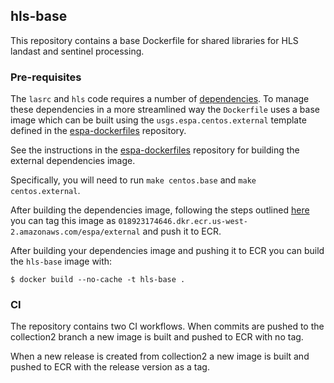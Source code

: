 ## hls-base
This repository contains a base Dockerfile for shared libraries for HLS landast and sentinel processing.

### Pre-requisites

The `lasrc` and `hls` code requires a number of [dependencies](https://github.com/nasa-impact/espa-surface-reflectance/tree/master/lasrc#dependencies). To manage these dependencies in a more streamlined way the `Dockerfile` uses a base image which can be built using the `usgs.espa.centos.external` template defined in the [espa-dockerfiles](https://github.com/nasa-impact/espa-dockerfiles) repository.

See the instructions in the [espa-dockerfiles](https://github.com/nasa-impact/espa-dockerfiles) repository for building the external dependencies image.

Specifically, you will need to run `make centos.base` and `make centos.external`.

After building the dependencies image, following the steps outlined [here](https://docs.aws.amazon.com/AmazonECR/latest/userguide/ECR_AWSCLI.html) you can tag this image as `018923174646.dkr.ecr.us-west-2.amazonaws.com/espa/external` and push it to ECR.


After building your dependencies image and pushing it to ECR you can build the `hls-base` image with:

```shell
$ docker build --no-cache -t hls-base .
```
### CI
The repository contains two CI workflows. When commits are pushed to the collection2 branch a new image is built and pushed to ECR with no tag.

When a new release is created from collection2 a new image is built and pushed to ECR with the release version as a tag.
